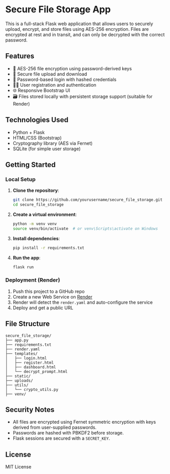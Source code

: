 # Secure File Storage App

This is a full-stack Flask web application that allows users to securely upload, encrypt, and store files using AES-256 encryption. Files are encrypted at rest and in transit, and can only be decrypted with the correct password.

## Features

* 🔐 AES-256 file encryption using password-derived keys
* 📁 Secure file upload and download
* 🔑 Password-based login with hashed credentials
* 🧑‍💻 User registration and authentication
* 🌐 Responsive Bootstrap UI
* 🗃️ Files stored locally with persistent storage support (suitable for Render)

## Technologies Used

* Python + Flask
* HTML/CSS (Bootstrap)
* Cryptography library (AES via Fernet)
* SQLite (for simple user storage)

## Getting Started

### Local Setup

1. **Clone the repository**:

   ```bash
   git clone https://github.com/yourusername/secure_file_storage.git
   cd secure_file_storage
   ```

2. **Create a virtual environment**:

   ```bash
   python -m venv venv
   source venv/bin/activate  # or venv\Scripts\activate on Windows
   ```

3. **Install dependencies**:

   ```bash
   pip install -r requirements.txt
   ```

4. **Run the app**:

   ```bash
   flask run
   ```

### Deployment (Render)

1. Push this project to a GitHub repo
2. Create a new Web Service on [Render](https://render.com/)
3. Render will detect the `render.yaml` and auto-configure the service
4. Deploy and get a public URL

## File Structure

```
secure_file_storage/
├── app.py
├── requirements.txt
├── render.yaml
├── templates/
│   ├── login.html
│   ├── register.html
│   ├── dashboard.html
│   └── decrypt_prompt.html
├── static/
├── uploads/
├── utils/
│   └── crypto_utils.py
├── venv/
```

## Security Notes

* All files are encrypted using Fernet symmetric encryption with keys derived from user-supplied passwords.
* Passwords are hashed with PBKDF2 before storage.
* Flask sessions are secured with a `SECRET_KEY`.

## License

MIT License
